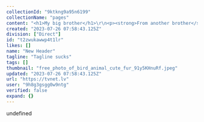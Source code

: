 ```yaml
---
collectionId: "9ktkng9a95n6199"
collectionName: "pages"
content: "<h1>My big brother</h1>\r\n<p><strong>From another brother</strong></p>\r\n<p>From another Brother</p>\r\n<p>&nbsp;</p>\r\n<p>&nbsp;</p>"
created: "2023-07-26 07:58:43.125Z"
division: ["Direct"]
id: "t2zwukawwp4t1lr"
likes: []
name: "New Header"
tagline: "Tagline sucks"
tags: []
thumbnail: "free_photo_of_bird_animal_cute_fur_91y5KHnuRf.jpeg"
updated: "2023-07-26 07:58:43.125Z"
url: "https://tvnet.lv"
user: "9h8g3gsgg0w9ntg"
verified: false
expand: {}
---
```


undefined
